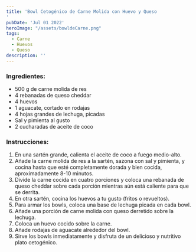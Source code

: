 ```yaml
---
title: 'Bowl Cetogénico de Carne Molida con Huevo y Queso
'
pubDate: 'Jul 01 2022'
heroImage: "/assets/bowldeCarne.png"
tags: 
  - Carne
  - Huevos
  - Queso
description: ''
---
```


### Ingredientes:
- 500 g de carne molida de res
- 4 rebanadas de queso cheddar
- 4 huevos
- 1 aguacate, cortado en rodajas
- 4 hojas grandes de lechuga, picadas
- Sal y pimienta al gusto
- 2 cucharadas de aceite de coco

### Instrucciones:
1. En una sartén grande, calienta el aceite de coco a fuego medio-alto.
2. Añade la carne molida de res a la sartén, sazona con sal y pimienta, y cocina hasta que esté completamente dorada y bien cocida, aproximadamente 8-10 minutos.
3. Divide la carne cocida en cuatro porciones y coloca una rebanada de queso cheddar sobre cada porción mientras aún está caliente para que se derrita.
4. En otra sartén, cocina los huevos a tu gusto (fritos o revueltos).
5. Para armar los bowls, coloca una base de lechuga picada en cada bowl.
6. Añade una porción de carne molida con queso derretido sobre la lechuga.
7. Coloca un huevo cocido sobre la carne.
8. Añade rodajas de aguacate alrededor del bowl.
9. Sirve los bowls inmediatamente y disfruta de un delicioso y nutritivo plato cetogénico.